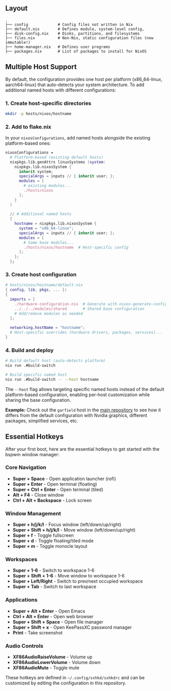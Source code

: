 ## Layout
```
.
├── config             # Config files not written in Nix
├── default.nix        # Defines module, system-level config,
├── disk-config.nix    # Disks, partitions, and filesystems
├── files.nix          # Non-Nix, static configuration files (now immutable!)
├── home-manager.nix   # Defines user programs
├── packages.nix       # List of packages to install for NixOS
```

## Multiple Host Support

By default, the configuration provides one host per platform (x86_64-linux, aarch64-linux) that auto-detects your system architecture. To add additional named hosts with different configurations:

### 1. Create host-specific directories
```bash
mkdir -p hosts/nixos/hostname
```

### 2. Add to flake.nix
In your `nixosConfigurations`, add named hosts alongside the existing platform-based ones:
```nix
nixosConfigurations = 
  # Platform-based (existing default hosts)
  nixpkgs.lib.genAttrs linuxSystems (system:
    nixpkgs.lib.nixosSystem {
      inherit system;
      specialArgs = inputs // { inherit user; };
      modules = [
        # existing modules...
        ./hosts/nixos
      ];
    }
  )
  
  // # Additional named hosts
  {
    hostname = nixpkgs.lib.nixosSystem {
      system = "x86_64-linux";
      specialArgs = inputs // { inherit user; };
      modules = [
        # Same base modules...
        ./hosts/nixos/hostname  # Host-specific config
      ];
    };
  };
```

### 3. Create host configuration
```nix
# hosts/nixos/hostname/default.nix
{ config, lib, pkgs, ... }:
{
  imports = [
    ./hardware-configuration.nix  # Generate with nixos-generate-config
    ../../../modules/shared       # Shared base configuration
    # Add/remove modules as needed
  ];
  
  networking.hostName = "hostname";
  # Host-specific overrides (hardware drivers, packages, services)...
}
```

### 4. Build and deploy
```bash
# Build default host (auto-detects platform)
nix run .#build-switch

# Build specific named host
nix run .#build-switch -- --host hostname
```

The `--host` flag allows targeting specific named hosts instead of the default platform-based configuration, enabling per-host customization while sharing the base configuration.

**Example:** Check out the `garfield` host in the [main repository](https://github.com/dustinlyones/nixos-config) to see how it differs from the default configuration with Nvidia graphics, different packages, simplified services, etc.

## Essential Hotkeys

After your first boot, here are the essential hotkeys to get started with the bspwm window manager:

### Core Navigation
- **Super + Space** - Open application launcher (rofi)
- **Super + Enter** - Open terminal (floating)
- **Super + Ctrl + Enter** - Open terminal (tiled)
- **Alt + F4** - Close window
- **Ctrl + Alt + Backspace** - Lock screen

### Window Management
- **Super + h/j/k/l** - Focus window (left/down/up/right)
- **Super + Shift + h/j/k/l** - Move window (left/down/up/right)
- **Super + f** - Toggle fullscreen
- **Super + d** - Toggle floating/tiled mode
- **Super + m** - Toggle monocle layout

### Workspaces
- **Super + 1-6** - Switch to workspace 1-6
- **Super + Shift + 1-6** - Move window to workspace 1-6
- **Super + Left/Right** - Switch to prev/next occupied workspace
- **Super + Tab** - Switch to last workspace

### Applications
- **Super + Alt + Enter** - Open Emacs
- **Ctrl + Alt + Enter** - Open web browser
- **Super + Shift + Space** - Open file manager
- **Super + Shift + x** - Open KeePassXC password manager
- **Print** - Take screenshot

### Audio Controls
- **XF86AudioRaiseVolume** - Volume up
- **XF86AudioLowerVolume** - Volume down  
- **XF86AudioMute** - Toggle mute

These hotkeys are defined in `~/.config/sxhkd/sxhkdrc` and can be customized by editing the configuration in this repository.

